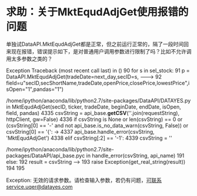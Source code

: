 # 求助：关于MktEqudAdjGet使用报错的问题

单独试DataAPI.MktEqudAdjGet都是正常，但之前运行正常的，隔了一段时间回来现在报错，错误提示如下，是对普通用户调用参数进行限制了吗？比如不允许调用太多参数之类的？

Exception                                 Traceback (most recent call last)
<mercury-input-2-E5C0E9CD14A749168CAFFD62F77ED302> in <module>()
     90     for s in sel_stock:
     91         p = DataAPI.MktEqudAdjGet(tradeDate=next_day,secID=s, 
---> 92                                field=u"secID,secShortName,tradeDate,openPrice,closePrice,lowestPrice",isOpen="1",pandas="1")

/home/ipython/anaconda/lib/python2.7/site-packages/DataAPI/DATAYES.py in MktEqudAdjGet(secID, ticker, tradeDate, beginDate, endDate, isOpen, field, pandas)
   4335         csvString = api_base.__getCSV__(''.join(requestString), httpClient, gw=False)
   4336         if csvString is None or len(csvString) == 0 or (csvString[0] == '-' and not api_base.is_no_data_warn(csvString, False)) or csvString[0] == '{':
-> 4337             api_base.handle_error(csvString, 'MktEqudAdjGet')
   4338         elif csvString[:2] == '-1':
   4339             csvString = ''

/home/ipython/anaconda/lib/python2.7/site-packages/DataAPI/api_base.pyc in handle_error(csvString, api_name)
    191     else:
    192         result = csvString
--> 193     raise Exception(get_real_string(result))
    194 
    195 

Exception: 无效的请求参数。请检查输入参数，若仍有问题，可联系service.uqer@datayes.com